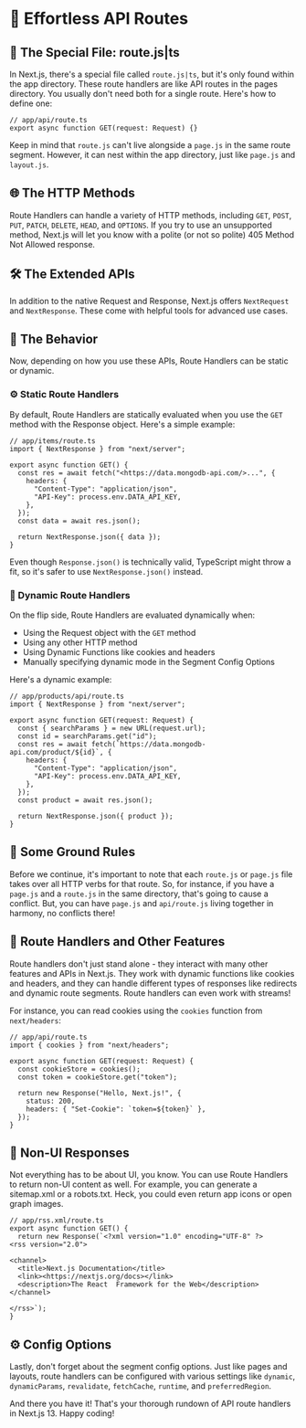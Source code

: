 # 🚀 Effortless API Routes

## 📁 The Special File: route.js|ts

In Next.js, there's a special file called `route.js|ts`, but it's only found within the app directory. These route handlers are like API routes in the pages directory. You usually don't need both for a single route. Here's how to define one:

```tsx
// app/api/route.ts
export async function GET(request: Request) {}
```

Keep in mind that `route.js` can't live alongside a `page.js` in the same route segment. However, it can nest within the app directory, just like `page.js` and `layout.js`.

## 🌐 The HTTP Methods

Route Handlers can handle a variety of HTTP methods, including `GET`, `POST`, `PUT`, `PATCH`, `DELETE`, `HEAD`, and `OPTIONS`. If you try to use an unsupported method, Next.js will let you know with a polite (or not so polite) 405 Method Not Allowed response.

## 🛠️ The Extended APIs

In addition to the native Request and Response, Next.js offers `NextRequest` and `NextResponse`. These come with helpful tools for advanced use cases.

## 🔄 The Behavior

Now, depending on how you use these APIs, Route Handlers can be static or dynamic.

### ⚙️ Static Route Handlers

By default, Route Handlers are statically evaluated when you use the `GET` method with the Response object. Here's a simple example:

```tsx
// app/items/route.ts
import { NextResponse } from "next/server";

export async function GET() {
  const res = await fetch("<https://data.mongodb-api.com/>...", {
    headers: {
      "Content-Type": "application/json",
      "API-Key": process.env.DATA_API_KEY,
    },
  });
  const data = await res.json();

  return NextResponse.json({ data });
}
```

Even though `Response.json()` is technically valid, TypeScript might throw a fit, so it's safer to use `NextResponse.json()` instead.

### 🔄 Dynamic Route Handlers

On the flip side, Route Handlers are evaluated dynamically when:

- Using the Request object with the `GET` method
- Using any other HTTP method
- Using Dynamic Functions like cookies and headers
- Manually specifying dynamic mode in the Segment Config Options

Here's a dynamic example:

```tsx
// app/products/api/route.ts
import { NextResponse } from "next/server";

export async function GET(request: Request) {
  const { searchParams } = new URL(request.url);
  const id = searchParams.get("id");
  const res = await fetch(`https://data.mongodb-api.com/product/${id}`, {
    headers: {
      "Content-Type": "application/json",
      "API-Key": process.env.DATA_API_KEY,
    },
  });
  const product = await res.json();

  return NextResponse.json({ product });
}
```

## 🚦 Some Ground Rules

Before we continue, it's important to note that each `route.js` or `page.js` file takes over all HTTP verbs for that route. So, for instance, if you have a `page.js` and a `route.js` in the same directory, that's going to cause a conflict. But, you can have `page.js` and `api/route.js` living together in harmony, no conflicts there!

## 🔄 Route Handlers and Other Features

Route handlers don't just stand alone - they interact with many other features and APIs in Next.js. They work with dynamic functions like cookies and headers, and they can handle different types of responses like redirects and dynamic route segments. Route handlers can even work with streams!

For instance, you can read cookies using the `cookies` function from `next/headers`:

```tsx
// app/api/route.ts
import { cookies } from "next/headers";

export async function GET(request: Request) {
  const cookieStore = cookies();
  const token = cookieStore.get("token");

  return new Response("Hello, Next.js!", {
    status: 200,
    headers: { "Set-Cookie": `token=${token}` },
  });
}
```

## 💼 Non-UI Responses

Not everything has to be about UI, you know. You can use Route Handlers to return non-UI content as well. For example, you can generate a sitemap.xml or a robots.txt. Heck, you could even return app icons or open graph images.

```tsx
// app/rss.xml/route.ts
export async function GET() {
  return new Response(`<?xml version="1.0" encoding="UTF-8" ?>
<rss version="2.0">

<channel>
  <title>Next.js Documentation</title>
  <link><https://nextjs.org/docs></link>
  <description>The React  Framework for the Web</description>
</channel>

</rss>`);
}
```

## ⚙️ Config Options

Lastly, don't forget about the segment config options. Just like pages and layouts, route handlers can be configured with various settings like `dynamic`, `dynamicParams`, `revalidate`, `fetchCache`, `runtime`, and `preferredRegion`.

And there you have it! That's your thorough rundown of API route handlers in Next.js 13. Happy coding!
